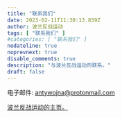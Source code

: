 ```yaml
---
title: "联系我们"
date: 2023-02-11T11:30:13.839Z
author: 波兰反战运动
tags: [ "联系我们" ]
#categories: [ "联系我们" ]
nodateline: true
noprevnext: true
disable_comments: true
description: "与波兰反战运动的联系。"
draft: false
---
```

电子邮件: antywojna@protonmail.com


[波兰反战运动的主页。](https://polskiruchantywojenny.com "波兰反战运动的主页。")


